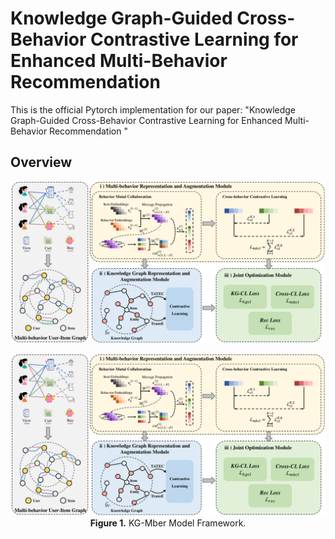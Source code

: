 # Knowledge Graph-Guided Cross-Behavior Contrastive Learning for Enhanced Multi-Behavior Recommendation

This is the official Pytorch implementation for our paper: "Knowledge Graph-Guided Cross-Behavior Contrastive Learning for Enhanced Multi-Behavior Recommendation
"

## Overview

<p align="center">
  <img src="./img/KG-Mber.pdf" alt="KG-Mber model framework" width="700">
</p>
<p align="center">
  <img src="./img/KG-Mber.pdf" alt="KG-Mber model framework" width="700">
  <br>
  <b>Figure 1.</b> KG-Mber Model Framework.
</p>
